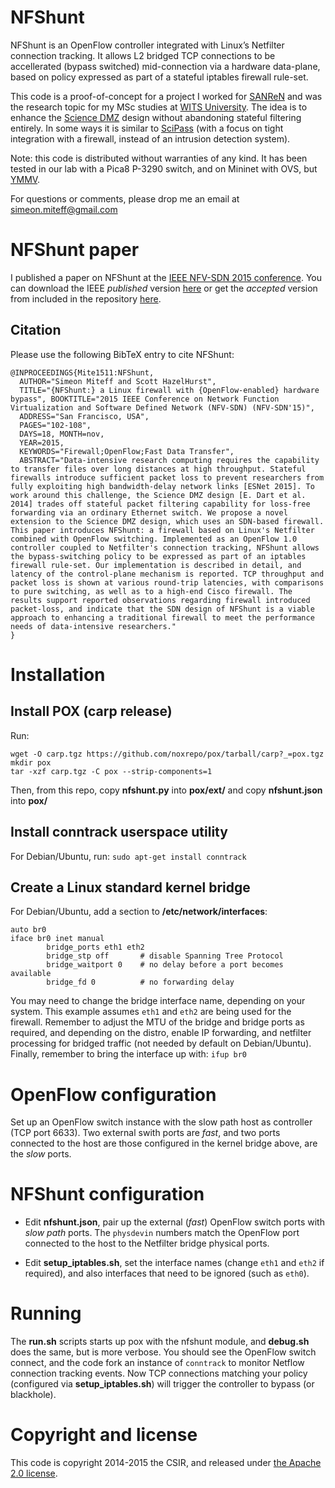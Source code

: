 # NFShunt
NFShunt is an OpenFlow controller integrated with Linux’s Netfilter connection tracking. It allows L2 bridged TCP connections to be accellerated (bypass switched) mid-connection via a hardware data-plane, based on policy expressed as part of a stateful iptables firewall rule-set.

This code is a proof-of-concept for a project I worked for [SANReN](http://www.sanren.ac.za) and was the research topic for my MSc studies at [WITS University](http://www.wits.ac.za). The idea is to enhance the [Science DMZ](https://fasterdata.es.net/science-dmz/) design without abandoning stateful filtering entirely. In some ways it is similar to [SciPass](http://globalnoc.iu.edu/sdn/scipass.html) (with a focus on tight integration with a firewall, instead of an intrusion detection system).

Note: this code is distributed without warranties of any kind. It has been tested in our lab with a Pica8 P-3290 switch, and on Mininet with OVS, but [YMMV](http://en.wiktionary.org/wiki/your_mileage_may_vary).

For questions or comments, please drop me an email at <simeon.miteff@gmail.com>

# NFShunt paper
I published a paper on NFShunt at the [IEEE NFV-SDN 2015 conference](http://ieeexplore.ieee.org/xpl/mostRecentIssue.jsp?punumber=7377719). You can download the IEEE _published_ version [here](http://ieeexplore.ieee.org/xpls/abs_all.jsp?arnumber=7387413&tag=1) or get the _accepted_ version from included in the repository [here](nfshunt_paper.pdf).

## Citation
Please use the following BibTeX entry to cite NFShunt:

``` TeX
@INPROCEEDINGS{Mite1511:NFShunt,
  AUTHOR="Simeon Miteff and Scott HazelHurst",
  TITLE="{NFShunt:} a Linux firewall with {OpenFlow-enabled} hardware bypass", BOOKTITLE="2015 IEEE Conference on Network Function Virtualization and Software Defined Network (NFV-SDN) (NFV-SDN'15)",
  ADDRESS="San Francisco, USA",
  PAGES="102-108",
  DAYS=18, MONTH=nov,
  YEAR=2015,
  KEYWORDS="Firewall;OpenFlow;Fast Data Transfer",
  ABSTRACT="Data-intensive research computing requires the capability to transfer files over long distances at high throughput. Stateful firewalls introduce sufficient packet loss to prevent researchers from fully exploiting high bandwidth-delay network links [ESNet 2015]. To work around this challenge, the Science DMZ design [E. Dart et al. 2014] trades off stateful packet filtering capability for loss-free forwarding via an ordinary Ethernet switch. We propose a novel extension to the Science DMZ design, which uses an SDN-based firewall. This paper introduces NFShunt: a firewall based on Linux's Netfilter combined with OpenFlow switching. Implemented as an OpenFlow 1.0 controller coupled to Netfilter's connection tracking, NFShunt allows the bypass-switching policy to be expressed as part of an iptables firewall rule-set. Our implementation is described in detail, and latency of the control-plane mechanism is reported. TCP throughput and packet loss is shown at various round-trip latencies, with comparisons to pure switching, as well as to a high-end Cisco firewall. The results support reported observations regarding firewall introduced packet-loss, and indicate that the SDN design of NFShunt is a viable approach to enhancing a traditional firewall to meet the performance needs of data-intensive researchers."
}
```

# Installation
## Install POX (carp release)
Run:
```
wget -O carp.tgz https://github.com/noxrepo/pox/tarball/carp?_=pox.tgz
mkdir pox
tar -xzf carp.tgz -C pox --strip-components=1
```

Then, from this repo, copy **nfshunt.py** into **pox/ext/** and copy **nfshunt.json** into **pox/**

## Install conntrack userspace utility
For Debian/Ubuntu, run: `sudo apt-get install conntrack`

## Create a Linux standard kernel bridge
For Debian/Ubuntu, add a section to **/etc/network/interfaces**:
```
auto br0
iface br0 inet manual
        bridge_ports eth1 eth2
        bridge_stp off       # disable Spanning Tree Protocol
        bridge_waitport 0    # no delay before a port becomes available
        bridge_fd 0          # no forwarding delay
```

You may need to change the bridge interface name, depending on your system. This example assumes `eth1` and `eth2` are being used for the firewall. Remember to adjust the MTU of the bridge and bridge ports as required, and depending on the distro, enable IP forwarding, and netfilter processing for bridged traffic (not needed by default on Debian/Ubuntu). Finally, remember to bring the interface up with: `ifup br0`

# OpenFlow configuration

Set up an OpenFlow switch instance with the slow path host as controller (TCP port 6633). Two external swith ports are *fast*, and two ports connected to the host are those configured in the kernel bridge above, are the *slow* ports.

# NFShunt configuration

* Edit **nfshunt.json**, pair up the external (*fast*) OpenFlow switch ports with *slow path* ports. The `physdevin` numbers match the OpenFlow port connected to the host to the Netfilter bridge physical ports.

* Edit **setup_iptables.sh**, set the interface names (change `eth1` and `eth2` if required), and also interfaces that need to be ignored (such as `eth0`).

# Running

The **run.sh** scripts starts up pox with the nfshunt module, and **debug.sh** does the same, but is more verbose. You should see the OpenFlow switch connect, and the code fork an instance of `conntrack` to monitor Netflow connection tracking events. Now TCP connections matching your policy (configured via **setup_iptables.sh**) will trigger the controller to bypass (or blackhole).

# Copyright and license
This code is copyright 2014-2015 the CSIR, and released under [the Apache 2.0 license](LICENSE).
